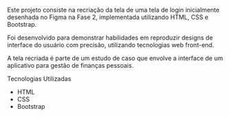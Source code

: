 Este projeto consiste na recriação da tela de uma tela de login inicialmente desenhada no Figma na Fase 2, implementada utilizando HTML, CSS e Bootstrap.

Foi desenvolvido para demonstrar habilidades em reproduzir designs de interface do usuário com precisão, utilizando tecnologias web front-end. 

A tela recriada é parte de um estudo de caso que envolve a interface de um aplicativo para gestão de finanças pessoais.

Tecnologias Utilizadas

- HTML
- CSS
- Bootstrap

